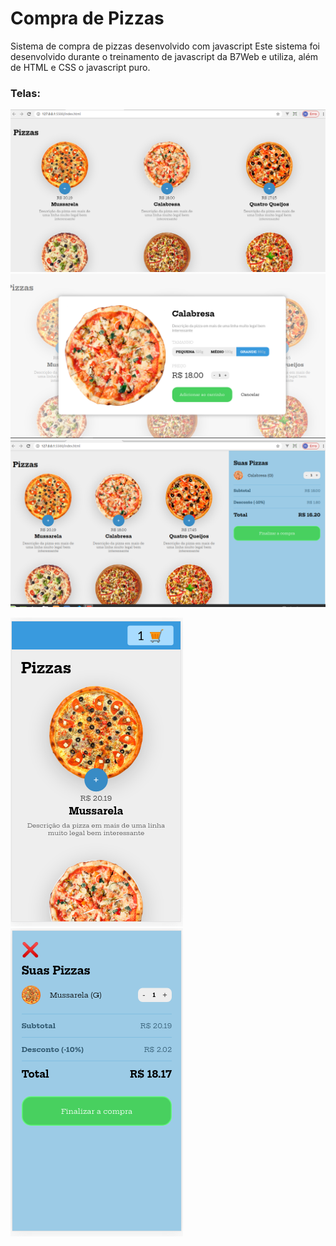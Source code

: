 # Compra de Pizzas
Sistema de compra de pizzas desenvolvido com javascript 
Este sistema foi desenvolvido durante o treinamento de javascript da B7Web 
e utiliza, além de HTML e CSS o javascript puro.

### Telas:

![alt](images/d1.png)
![alt](images/d2.png)
![alt](images/d3.png)

![alt](images/mb1.png)
![alt](images/mb2.png)